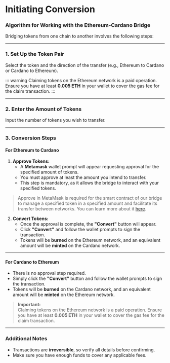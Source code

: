 # Initiating Conversion

### Algorithm for Working with the Ethereum-Cardano Bridge

Bridging tokens from one chain to another involves the following steps:

---

### 1. Set Up the Token Pair  
Select the token and the direction of the transfer (e.g., Ethereum to Cardano or Cardano to Ethereum).  

::: warning
Claiming tokens on the Ethereum network is a paid operation. Ensure you have at least **0.005 ETH** in your wallet to cover the gas fee for the claim transaction.
:::

---

### 2. Enter the Amount of Tokens  
Input the number of tokens you wish to transfer.  

---

### 3. Conversion Steps  

#### **For Ethereum to Cardano**  
1. **Approve Tokens:**  
   - A **Metamask** wallet prompt will appear requesting approval for the specified amount of tokens.  
   - You must approve at least the amount you intend to transfer.  
   - This step is mandatory, as it allows the bridge to interact with your specified tokens.  
> Approve in MetaMask is required for the smart contract of our bridge to manage a specified token in a specified amount and facilitate its transfer between networks. You can learn more about it [here](https://support.metamask.io/transactions-and-gas/transactions/what-is-a-token-approval/).

2. **Convert Tokens:**  
   - Once the approval is complete, the **"Convert"** button will appear.  
   - Click **"Convert"** and follow the wallet prompts to sign the transaction.  
   - Tokens will be **burned** on the Ethereum network, and an equivalent amount will be **minted** on the Cardano network.  

---

#### **For Cardano to Ethereum**  
- There is no approval step required.  
- Simply click the **"Convert"** button and follow the wallet prompts to sign the transaction.  
- Tokens will be **burned** on the Cardano network, and an equivalent amount will be **minted** on the Ethereum network.  

> **Important:**  
> Claiming tokens on the Ethereum network is a paid operation. Ensure you have at least **0.005 ETH** in your wallet to cover the gas fee for the claim transaction.

---

### Additional Notes  
- Transactions are **irreversible**, so verify all details before confirming.  
- Make sure you have enough funds to cover any applicable fees.  
